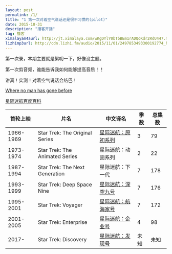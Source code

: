 ```yaml
---
layout: post
permalink: /1/
title: "1 第一次对着空气说话还是很不习惯的(pilot)"
date: 2015-10-31 
description: "播客开播"
tag: 播客
ximalayam4aurl: http://jt.ximalaya.com/wKgDYlY0bTbBEm1rADQoKdr2RdU447.m4a?channel=rss&album_id=3135361&track_id=9623738&uid=6418191&jt=http://audio.xmcdn.com/group9/M07/90/9D/wKgDYlY0bTbBEm1rADQoKdr2RdU447.m4a
lizhimp3url: http://cdn.lizhi.fm/audio/2015/11/01/2497853493300192774_hd.mp3
---   
```


第一次录，本期主要就是絮叨一下，好像没主题。

第一次剪音频，谁能告诉我如何能够提高音质！！

讲真！实测！对着空气说话会结巴！

 [Where no man has gone before](https://en.wikipedia.org/wiki/Where_no_man_has_gone_before)

[星际迷航百度百科](http://baike.baidu.com/link?url=neczIbDPgwFM6-7RoGqJHEVYcK6JHREg90zqjKvHKRCiVScjfQdU4vjQzuq2TWKSwqqeONFB2q68BXrQPSkoCeCDNL2Hwv3WShrOoHLi4Wi)

| **首轮上映** | **片名** | **中文译名** | **季数** | **总集数** |
| --- | --- | --- | --- | --- |
| 1966-1969 | Star Trek: The Original Series | [星际迷航：原初系列](http://baike.baidu.com/item/%E6%98%9F%E9%99%85%E8%BF%B7%E8%88%AA%EF%BC%9A%E5%8E%9F%E5%88%9D%E7%B3%BB%E5%88%97) | 3 | 79 |
| 1973-1974 | Star Trek: The Animated Series | 星际迷航：动画系列 | 2 | 22 |
| 1987-1994 | Star Trek: The Next Generation | 星际迷航：下一代 | 7 | 178 |
| 1993-1999 | Star Trek: Deep Space Nine | [星际迷航：深空九号](http://baike.baidu.com/item/%E6%98%9F%E9%99%85%E8%BF%B7%E8%88%AA%EF%BC%9A%E6%B7%B1%E7%A9%BA%E4%B9%9D%E5%8F%B7) | 7 | 176 |
| 1995-2001 | Star Trek: Voyager | [星际迷航：航海家号](http://baike.baidu.com/item/%E6%98%9F%E9%99%85%E8%BF%B7%E8%88%AA%EF%BC%9A%E8%88%AA%E6%B5%B7%E5%AE%B6%E5%8F%B7) | 7 | 172 |
| 2001-2005 | Star Trek: Enterprise | [星际迷航：企业号](http://baike.baidu.com/item/%E6%98%9F%E9%99%85%E8%BF%B7%E8%88%AA%EF%BC%9A%E4%BC%81%E4%B8%9A%E5%8F%B7) | 4 | 98 |
| 2017- | Star Trek: Discovery | [星际迷航：发现号](http://baike.baidu.com/item/%E6%98%9F%E9%99%85%E8%BF%B7%E8%88%AA%EF%BC%9A%E5%8F%91%E7%8E%B0%E5%8F%B7) | 未知 | 未知 |